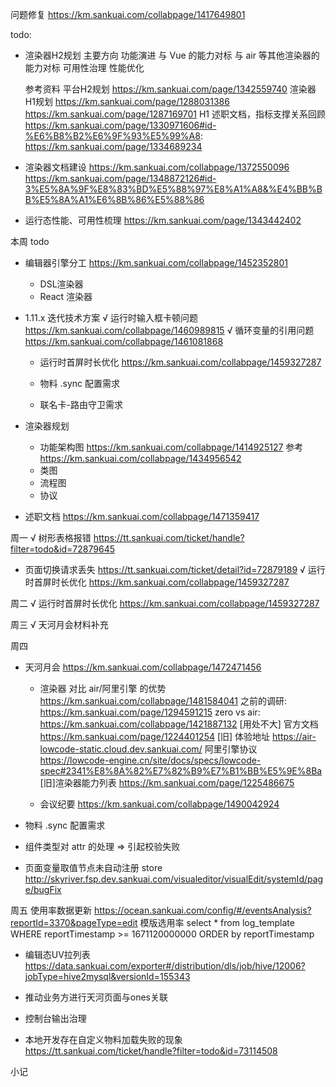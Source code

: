 问题修复 https://km.sankuai.com/collabpage/1417649801

todo: 
  - 渲染器H2规划
    主要方向
      功能演进
        与 Vue 的能力对标
        与 air 等其他渲染器的能力对标
      可用性治理
      性能优化
    
    参考资料
      平台H2规划 https://km.sankuai.com/page/1342559740
      渲染器H1规划
        https://km.sankuai.com/page/1288031386
        https://km.sankuai.com/page/1287169701
      H1 述职文档，指标支撑关系回顾
        https://km.sankuai.com/page/1330971606#id-%E6%B8%B2%E6%9F%93%E5%99%A8:
        https://km.sankuai.com/page/1334689234

  - 渲染器文档建设 
    https://km.sankuai.com/collabpage/1372550096
    https://km.sankuai.com/page/1348872126#id-3%E5%8A%9F%E8%83%BD%E5%88%97%E8%A1%A8&%E4%BB%BB%E5%8A%A1%E6%8B%86%E5%88%86
  
  - 运行态性能、可用性梳理 https://km.sankuai.com/page/1343442402

本周 todo
  - 编辑器引擎分工 https://km.sankuai.com/collabpage/1452352801
    - DSL渲染器
    - React 渲染器
  
  - 1.11.x 迭代技术方案
    √ 运行时输入框卡顿问题 https://km.sankuai.com/collabpage/1460989815
    √ 循环变量的引用问题 https://km.sankuai.com/collabpage/1461081868
    - 运行时首屏时长优化 https://km.sankuai.com/collabpage/1459327287

    - 物料 .sync 配置需求
    - 联名卡-路由守卫需求

  - 渲染器规划
    - 功能架构图 https://km.sankuai.com/collabpage/1414925127
      参考 https://km.sankuai.com/collabpage/1434956542
    - 类图
    - 流程图
    - 协议

  - 述职文档 https://km.sankuai.com/collabpage/1471359417

周一
  √ 树形表格报错 https://tt.sankuai.com/ticket/handle?filter=todo&id=72879645
  - 页面切换请求丢失 https://tt.sankuai.com/ticket/detail?id=72879189
  √ 运行时首屏时长优化 https://km.sankuai.com/collabpage/1459327287

周二
  √ 运行时首屏时长优化 https://km.sankuai.com/collabpage/1459327287
  
周三
  √ 天河月会材料补充
  
周四
  - 天河月会 https://km.sankuai.com/collabpage/1472471456
    - 渲染器 对比 air/阿里引擎 的优势 https://km.sankuai.com/collabpage/1481584041
      之前的调研: https://km.sankuai.com/page/1294591215
      zero vs air: https://km.sankuai.com/collabpage/1421887132
      [用处不大] 官方文档 https://km.sankuai.com/page/1224401254
      [旧] 体验地址 https://air-lowcode-static.cloud.dev.sankuai.com/
      阿里引擎协议 https://lowcode-engine.cn/site/docs/specs/lowcode-spec#2341%E8%8A%82%E7%82%B9%E7%B1%BB%E5%9E%8Ba
      [旧]渲染器能力列表 https://km.sankuai.com/page/1225486675

    - 会议纪要 https://km.sankuai.com/collabpage/1490042924
  
  - 物料 .sync 配置需求
  - 组件类型对 attr 的处理 => 引起校验失败
  - 页面变量取值节点未自动注册 store http://skyriver.fsp.dev.sankuai.com/visualeditor/visualEdit/systemId/page/bugFix
  
周五
  使用率数据更新 https://ocean.sankuai.com/config/#/eventsAnalysis?reportId=3370&pageType=edit
    模版选用率 select * from log_template WHERE reportTimestamp >= 1671120000000 ORDER by reportTimestamp
  - 编辑态UV拉列表 https://data.sankuai.com/exporter#/distribution/dls/job/hive/12006?jobType=hive2mysql&versionId=155343
  - 推动业务方进行天河页面与ones关联
  - 控制台输出治理

  - 本地开发存在自定义物料加载失败的现象 https://tt.sankuai.com/ticket/handle?filter=todo&id=73114508

小记